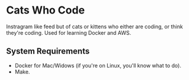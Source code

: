 # Cats Who Code

Instragram like feed but of cats or kittens who either are coding, or think they're coding. Used for learning Docker and AWS.

## System Requirements

- Docker for Mac/Widows (if you're on Linux, you'll know what to do).
- Make.
